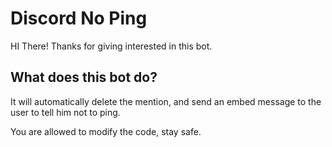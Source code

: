 # Discord No Ping

HI There! Thanks for giving interested in this bot.

## What does this bot do?
It will automatically delete the mention, and send an embed message to the user to tell him not to ping.

You are allowed to modify the code, stay safe.

